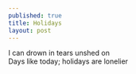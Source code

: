 ```yaml
---
published: true
title: Holidays
layout: post
---
```

I can drown in tears unshed on
<br/>
Days like today; holidays are lonelier